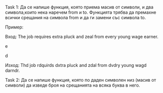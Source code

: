 Task 1:
Да се напише функция, която приема масив от символи, и два символа,които нека наречем from и to. Функцията трябва да премахне всички срещания на символа from и да ги замени със символа to.

Пример: 

Вход: The job requires extra pluck and zeal from every young wage earner. 

e

d

Изход: Thd job rdquirds dxtra pluck and zdal from dvdry young wagd darndr. 


Task 2: 
Да се напише функция, която по даден символен низ (масив от символи) да изведе броя на срещанията на всяка буква в него.

